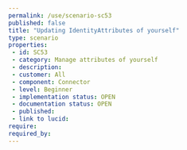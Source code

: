 ```yaml
---
permalink: /use/scenario-sc53
published: false
title: "Updating IdentityAttributes of yourself"
type: scenario
properties:
 - id: SC53
 - category: Manage attributes of yourself
 - description: 
 - customer: All
 - component: Connector
 - level: Beginner
 - implementation status: OPEN
 - documentation status: OPEN
 - published: 
 - link to lucid: 
require:
required_by:
---
```

